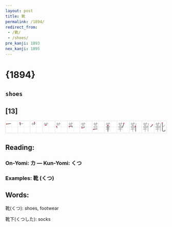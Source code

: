 ```yaml
---
layout: post
title: 靴
permalink: /1894/
redirect_from:
 - /靴/
 - /shoes/
pre_kanji: 1893
nex_kanji: 1895
---
```


# {1894}

## `shoes`

## [13]

<div class="stroke"><img src="../images/E99DB4.png" /></div>

## Reading:

### On-Yomi: カ &mdash; Kun-Yomi: くつ

### Examples: 靴 (くつ)

## Words:

靴(くつ): shoes, footwear

靴下(くつした): socks

